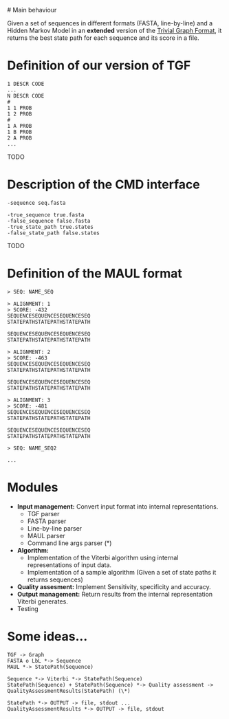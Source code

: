 # Main behaviour

Given a set of sequences in different formats (FASTA, line-by-line) and a Hidden Markov Model in an **extended** version of the [Trivial Graph Format](http://en.wikipedia.org/wiki/Trivial_Graph_Format), it returns the best state path for each sequence and its score in a file.

# Definition of our version of TGF

    1 DESCR CODE
    ...
    N DESCR CODE
    #
    1 1 PROB
    1 2 PROB
    #
    1 A PROB
    1 B PROB
    2 A PROB
    ...

TODO

# Description of the CMD interface

    -sequence seq.fasta

    -true_sequence true.fasta
    -false_sequence false.fasta
    -true_state_path true.states
    -false_state_path false.states

TODO

# Definition of the MAUL format


    > SEQ: NAME_SEQ

    > ALIGNMENT: 1
    > SCORE: -432
    SEQUENCESEQUENCESEQUENCESEQ
    STATEPATHSTATEPATHSTATEPATH

    SEQUENCESEQUENCESEQUENCESEQ
    STATEPATHSTATEPATHSTATEPATH

    > ALIGNMENT: 2
    > SCORE: -463
    SEQUENCESEQUENCESEQUENCESEQ
    STATEPATHSTATEPATHSTATEPATH

    SEQUENCESEQUENCESEQUENCESEQ
    STATEPATHSTATEPATHSTATEPATH

    > ALIGNMENT: 3
    > SCORE: -481
    SEQUENCESEQUENCESEQUENCESEQ
    STATEPATHSTATEPATHSTATEPATH

    SEQUENCESEQUENCESEQUENCESEQ
    STATEPATHSTATEPATHSTATEPATH

    > SEQ: NAME_SEQ2

    ...

# Modules

  + **Input management:** Convert input format into internal representations.
    + TGF parser
    + FASTA parser
    + Line-by-line parser
    + MAUL parser
    + Command line args parser (\*)
  + **Algorithm:** 
    + Implementation of the Viterbi algorithm using internal representations of input data.
    + Implementation of a sample algorithm (Given a set of state paths it returns sequences)
  + **Quality assesment:** Implement Sensitivity, specificity and accuracy.
  + **Output management:** Return results from the internal representation Viterbi generates.
  + Testing

# Some ideas...

    TGF -> Graph
    FASTA o LbL *-> Sequence
    MAUL *-> StatePath(Sequence)

    Sequence *-> Viterbi *-> StatePath(Sequence)
    StatePath(Sequence) + StatePath(Sequence) *-> Quality assessment -> QualityAssessmentResults(StatePath) (\*)

    StatePath *-> OUTPUT -> file, stdout ...
    QualityAssessmentResults *-> OUTPUT -> file, stdout
